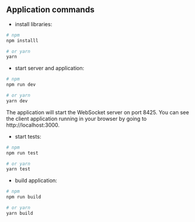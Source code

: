 ## Application commands

- install libraries:

```bash
# npm
npm installl

# or yarn
yarn
```

- start server and application:

```bash
# npm
npm run dev

# or yarn
yarn dev
```

The application will start the WebSocket server on port 8425.
You can see the client application running in your browser by going to http://localhost:3000.

- start tests:

```bash
# npm
npm run test

# or yarn
yarn test
```

- build application:

```bash
# npm
npm run build

# or yarn
yarn build
```
